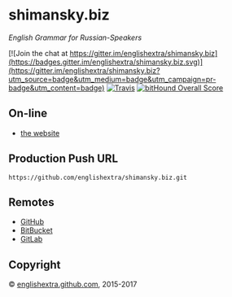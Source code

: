 # shimansky.biz

*English Grammar for Russian-Speakers*

[![Join the chat at https://gitter.im/englishextra/shimansky.biz](https://badges.gitter.im/englishextra/shimansky.biz.svg)](https://gitter.im/englishextra/shimansky.biz?utm_source=badge&utm_medium=badge&utm_campaign=pr-badge&utm_content=badge)
[![Travis](https://img.shields.io/travis/englishextra/shimansky.biz.svg)](https://github.com/englishextra/shimansky.biz)
[![bitHound Overall Score](https://www.bithound.io/github/englishextra/shimansky.biz/badges/score.svg)](https://www.bithound.io/github/englishextra/shimansky.biz)

## On-line

 - [the website](https://englishextra.github.io/)

## Production Push URL

```
https://github.com/englishextra/shimansky.biz.git
```

## Remotes

 - [GitHub](https://github.com/englishextra/shimansky.biz)
 - [BitBucket](https://bitbucket.org/englishextra/shimansky.biz)
 - [GitLab](https://gitlab.com/englishextra/shimansky.biz)

## Copyright

© [englishextra.github.com](https://englishextra.github.com/), 2015-2017